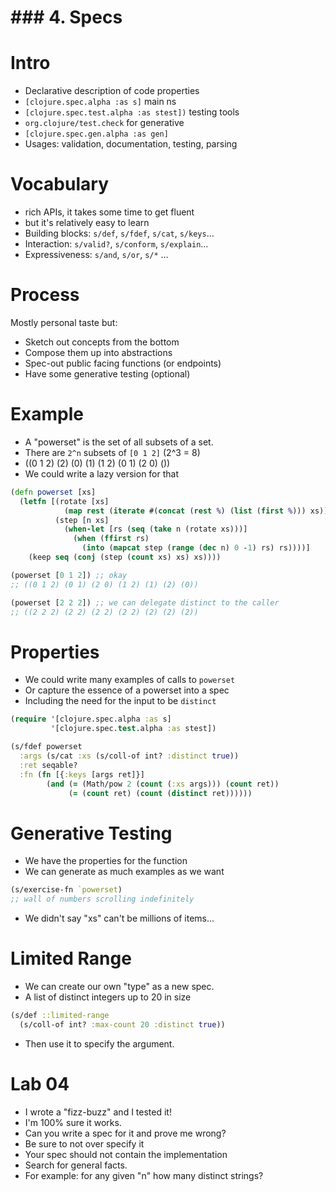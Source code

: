 # ### 4. Specs

# Intro

* Declarative description of code properties
* `[clojure.spec.alpha :as s]` main ns
* `[clojure.spec.test.alpha :as stest])` testing tools
* `org.clojure/test.check` for generative
* `[clojure.spec.gen.alpha :as gen]`
* Usages: validation, documentation, testing, parsing

# Vocabulary

* rich APIs, it takes some time to get fluent
* but it's relatively easy to learn
* Building blocks: `s/def`, `s/fdef`, `s/cat`, `s/keys`…
* Interaction: `s/valid?`, `s/conform`, `s/explain`…
* Expressiveness: `s/and`, `s/or`, `s/*` …

# Process

Mostly personal taste but:

* Sketch out concepts from the bottom
* Compose them up into abstractions
* Spec-out public facing functions (or endpoints)
* Have some generative testing (optional)

# Example

* A "powerset" is the set of all subsets of a set.
* There are `2^n` subsets of `[0 1 2]` (2^3 = 8)
* ((0 1 2) (2) (0) (1) (1 2) (0 1) (2 0) ())
* We could write a lazy version for that

```clojure
(defn powerset [xs]
  (letfn [(rotate [xs]
            (map rest (iterate #(concat (rest %) (list (first %))) xs)))
          (step [n xs]
            (when-let [rs (seq (take n (rotate xs)))]
              (when (ffirst rs)
                (into (mapcat step (range (dec n) 0 -1) rs) rs))))]
    (keep seq (conj (step (count xs) xs) xs))))

(powerset [0 1 2]) ;; okay
;; ((0 1 2) (0 1) (2 0) (1 2) (1) (2) (0))

(powerset [2 2 2]) ;; we can delegate distinct to the caller
;; ((2 2 2) (2 2) (2 2) (2 2) (2) (2) (2))
```

# Properties

* We could write many examples of calls to `powerset`
* Or capture the essence of a powerset into a spec
* Including the need for the input to be `distinct`

```clojure
(require '[clojure.spec.alpha :as s]
         '[clojure.spec.test.alpha :as stest])

(s/fdef powerset
  :args (s/cat :xs (s/coll-of int? :distinct true))
  :ret seqable?
  :fn (fn [{:keys [args ret]}]
        (and (= (Math/pow 2 (count (:xs args))) (count ret))
             (= (count ret) (count (distinct ret))))))
```

# Generative Testing

* We have the properties for the function
* We can generate as much examples as we want

```clojure
(s/exercise-fn `powerset)
;; wall of numbers scrolling indefinitely
```

* We didn't say "xs" can't be millions of items...

# Limited Range

* We can create our own "type" as a new spec.
* A list of distinct integers up to 20 in size

```clojure
(s/def ::limited-range
  (s/coll-of int? :max-count 20 :distinct true))
```

* Then use it to specify the argument.

# Lab 04

* I wrote a "fizz-buzz" and I tested it!
* I'm 100% sure it works.
* Can you write a spec for it and prove me wrong?
* Be sure to not over specify it
* Your spec should not contain the implementation
* Search for general facts.
* For example: for any given "n" how many distinct strings?
